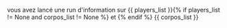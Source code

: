 vous avez lancé une run d'information sur {{ players_list }}{% if players_list != None and corpos_list != None %} et {% endif %} {{ corpos_list }}
